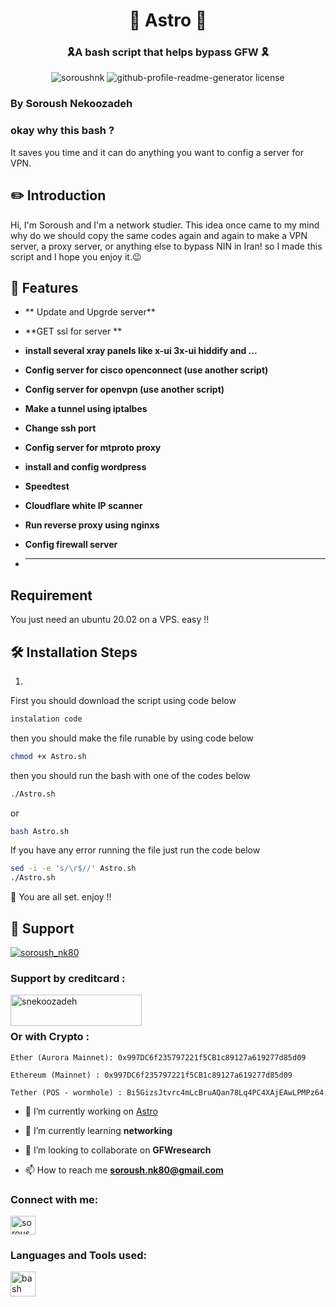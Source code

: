 <h1 align="center"> 🚀 Astro 🚀 </h1>
<h3 align="center"> 🎗️A bash script that helps bypass GFW 🎗️</h3>

<p align="center"> <img src="https://komarev.com/ghpvc/?username=soroushnk&label=Profile%20views&color=0e75b6&style=flat" alt="soroushnk" />
<img src="https://img.shields.io/github/license/soroushnk/Astro?style=flat-square" alt="github-profile-readme-generator license" /> </p>

 ### By Soroush Nekoozadeh
 
 
### okay why this bash ?
It saves you time and it can do anything you want to config a server for VPN.


## ✏️ Introduction
Hi, I'm Soroush and I'm a network studier. This idea once came to my mind why do we should copy the same codes again and again to make a VPN server, a proxy server, or anything else to bypass NIN in Iran! so I made this script and I hope you enjoy it.😉



## 🧐 Features
- ** Update and Upgrde server**

- **GET ssl for server **

- **install several xray panels like x-ui 3x-ui hiddify and ...**

- **Config server for cisco openconnect (use another script)**

- **Config server for openvpn (use another script)**

- **Make a tunnel using iptalbes**

- **Change ssh port**

- **Config server for mtproto proxy**

- **install and config wordpress**

- **Speedtest**

- **Cloudflare white IP scanner**

- **Run reverse proxy using nginxs**

- **Config firewall server**

- ** **
## Requirement
You just need an ubuntu 20.02 on a VPS. easy !!


## 🛠️ Installation Steps

1.
First you should download the script using code below

```bash
instalation code
```
then you should make the file runable by using code below

```bash
chmod +x Astro.sh
```
then you should run the bash with one of the codes below

```bash 
./Astro.sh
```
or

```bash 
bash Astro.sh
```
If you have any error running the file just run the code below 
```bash 
sed -i -e 's/\r$//' Astro.sh
./Astro.sh
```
🌟 You are all set. enjoy !!

## 🙏 Support
<p align="left"> <a href="https://twitter.com/soroush_nk80" target="blank"><img src="https://img.shields.io/twitter/follow/soroush_nk80?logo=twitter&style=for-the-badge" alt="soroush_nk80" /></a> </p>
 
<h3 align="left">Support by creditcard :</h3>
<p><a href="https://www.buymeacoffee.com/snekoozadeh"> <img align="left" src="https://cdn.buymeacoffee.com/buttons/v2/default-yellow.png" height="50" width="210" alt="snekoozadeh" /></a></p><br><br>

<h3 align="left">Or with Crypto :</h3>

```shell
Ether (Aurora Mainnet): 0x997DC6f235797221f5CB1c89127a619277d85d09 
```
```shell
Ethereum (Mainnet) : 0x997DC6f235797221f5CB1c89127a619277d85d09
```
```shell
Tether (POS - wormhole) : Bi5GizsJtvrc4mLcBruAQan78Lq4PC4XAjEAwLPMPz64
```


- 🔭 I’m currently working on [Astro](https://github.com/Soroushnk/Astro)

- 🌱 I’m currently learning **networking**

- 👯 I’m looking to collaborate on **GFWresearch**

- 📫 How to reach me **soroush.nk80@gmail.com**

<h3 align="left">Connect with me:</h3>
<p align="left">
<a href="https://twitter.com/soroush_nk80" target="blank"><img align="center" src="https://raw.githubusercontent.com/rahuldkjain/github-profile-readme-generator/master/src/images/icons/Social/twitter.svg" alt="soroush_nk80" height="30" width="40" /></a>
</p>

<h3 align="left">Languages and Tools used:</h3>
<p align="left"> <a href="https://www.gnu.org/software/bash/" target="_blank" rel="noreferrer"> <img src="https://www.vectorlogo.zone/logos/gnu_bash/gnu_bash-icon.svg" alt="bash" width="40" height="40"/> </a> </p>





